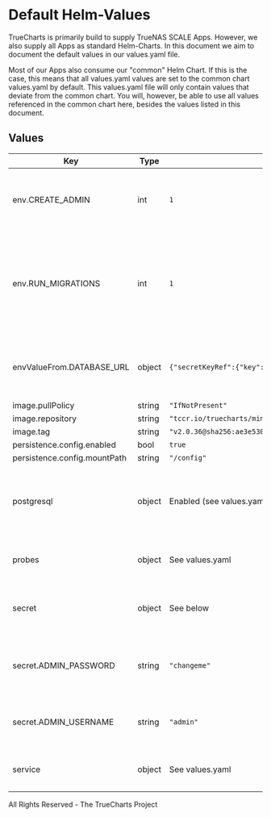 # Default Helm-Values

TrueCharts is primarily build to supply TrueNAS SCALE Apps.
However, we also supply all Apps as standard Helm-Charts. In this document we aim to document the default values in our values.yaml file.

Most of our Apps also consume our "common" Helm Chart.
If this is the case, this means that all values.yaml values are set to the common chart values.yaml by default. This values.yaml file will only contain values that deviate from the common chart.
You will, however, be able to use all values referenced in the common chart here, besides the values listed in this document.

## Values

| Key | Type | Default | Description |
|-----|------|---------|-------------|
| env.CREATE_ADMIN | int | `1` | Set to `1` to create an admin user from environment variables. |
| env.RUN_MIGRATIONS | int | `1` | Set the container timezone. -- Set to `1` to run database migrations during application startup. |
| envValueFrom.DATABASE_URL | object | `{"secretKeyRef":{"key":"urlnossl","name":"dbcreds"}}` | Postgresql connection parameters. See [lib/pq](https://pkg.go.dev/github.com/lib/pq#hdr-Connection_String_Parameters) for more details. |
| image.pullPolicy | string | `"IfNotPresent"` |  |
| image.repository | string | `"tccr.io/truecharts/miniflux"` |  |
| image.tag | string | `"v2.0.36@sha256:ae3e5307812417bd9996abda27eb8d4a4dfec1dc6bede5d4a14e536319ba1817"` |  |
| persistence.config.enabled | bool | `true` |  |
| persistence.config.mountPath | string | `"/config"` |  |
| postgresql | object | Enabled (see values.yaml for more details) | Enable and configure postgresql database subchart under this key. |
| probes | object | See values.yaml | Configures the probes for the main Pod. |
| secret | object | See below | environment variables. See [miniflux docs](https://miniflux.app/docs/configuration.html) for more details. |
| secret.ADMIN_PASSWORD | string | `"changeme"` | Admin user password, it's used only if `CREATE_ADMIN` is enabled. |
| secret.ADMIN_USERNAME | string | `"admin"` | Admin user login, it's used only if `CREATE_ADMIN` is enabled. |
| service | object | See values.yaml | Configures service settings for the chart. |

All Rights Reserved - The TrueCharts Project
